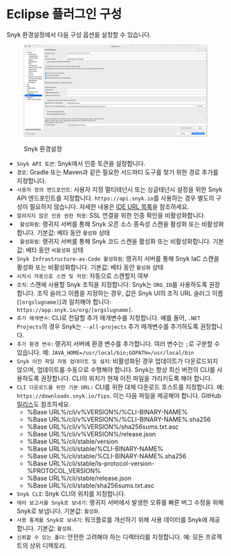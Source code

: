 # Eclipse 플러그인 구성

Snyk 환경설정에서 다음 구성 옵션을 설정할 수 있습니다.

<figure><img src="../../../.gitbook/assets/image (2) (12).png" alt=""><figcaption><p>Snyk 환경설정</p></figcaption></figure>

* `Snyk API 토큰`: Snyk에서 인증 토큰을 설정합니다.
* `경로`: Gradle 또는 Maven과 같은 필요한 서드파티 도구를 찾기 위한 경로 추가를 지정합니다.
* `사용자 정의 엔드포인트`: 사용자 지정 멀티테넌시 또는 싱글테넌시 설정을 위한 Snyk API 엔드포인트를 지정합니다. `https://api.snyk.io`를 사용하는 경우 별도의 구성이 필요하지 않습니다. 자세한 내용은 [IDE URL 목록](../../../working-with-snyk/regional-hosting-and-data-residency.md#ides-urls)을 참조하세요.
* `알려지지 않은 인증 권한 허용`: SSL 연결을 위한 인증 확인을 비활성화합니다.
* ` 활성화됨`: 랭귀지 서버를 통해 Snyk 오픈 소스 종속성 스캔을 활성화 또는 비활성화합니다. 기본값: 베타 동안 `활성화` 상태
* ` 활성화됨`: 랭귀지 서버를 통해 Snyk 코드 스캔을 활성화 또는 비활성화합니다. 기본값: 베타 동안 `비활성화` 상태
* `Snyk Infrastructure-as-Code 활성화됨`: 랭귀지 서버를 통해 Snyk IaC 스캔을 활성화 또는 비활성화합니다. 기본값: 베타 동안 `활성화` 상태
* `시작시 자동으로 스캔 및 저장`: 자동으로 스캔할지 여부
* `조직`: 스캔에 사용할 Snyk 조직을 지정합니다. Snyk는 `ORG_ID`를 사용하도록 권장합니다. 조직 슬러그 이름을 지정하는 경우, 값은 Snyk UI의 조직 URL 슬러그 이름 (`[orgslugname]`)과 일치해야 합니다: `https://app.snyk.io/org/[orgslugname]`.
* `추가 매개변수`: CLI로 전달할 추가 매개변수를 지정합니다. 예를 들어, `.NET Projects`의 경우 Snyk는 `--all-projects` 추가 매개변수를 추가하도록 권장합니다.
* `추가 환경 변수`: 랭귀지 서버에 환경 변수를 추가합니다. 여러 변수는 `;`로 구분할 수 있습니다. 예: `JAVA_HOME=/usr/local/bin;GOPATH=/usr/local/bin`
* `Snyk 이진 파일 자동 업데이트 및 설치`: 비활성화된 경우 업데이트가 다운로드되지 않으며, 업데이트를 수동으로 수행해야 합니다. Snyk는 항상 최신 버전의 CLI를 사용하도록 권장합니다. CLI의 위치가 현재 이진 파일을 가리키도록 해야 합니다.
* `CLI 다운로드를 위한 기본 URL:` CLI를 위한 대체 다운로드 호스트를 지정합니다. 예: `https://downloads.snyk.io/fips`. 이는 다음 파일을 제공해야 합니다. GitHub [릴리스](https://github.com/snyk/cli/releases)도 참조하세요.
  * %Base URL%/cli/v%VERSION%/%CLI-BINARY-NAME%
  * %Base URL%/cli/v%VERSION%/%CLI-BINARY-NAME%.sha256
  * %Base URL%/cli/v%VERSION%/sha256sums.txt.asc
  * %Base URL%/cli/v%VERSION%/release.json
  * %Base URL%/cli/stable/version
  * %Base URL%/cli/stable/%CLI-BINARY-NAME%
  * %Base URL%/cli/stable/%CLI-BINARY-NAME%.sha256
  * %Base URL%/cli/stable/ls-protocol-version-%PROTOCOL\_VERSION%
  * %Base URL%/cli/stable/release.json
  * %Base URL%/cli/stable/sha256sums.txt.asc
* `Snyk CLI`: Snyk CLI의 위치를 지정합니다.
* `에러 보고서를 Snyk로 보내기`: 랭귀지 서버에서 발생한 오류를 빠른 버그 수정을 위해 Snyk로 보냅니다. 기본값: `활성화`.
* `사용 통계를 Snyk로 보내기`: 워크플로를 개선하기 위해 사용 데이터를 Snyk에 제공합니다. 기본값: `활성화`.
* `신뢰할 수 있는 폴더`: 안전한 고려해야 하는 디렉터리를 지정합니다. 예: 모든 프로젝트의 상위 디렉토리.